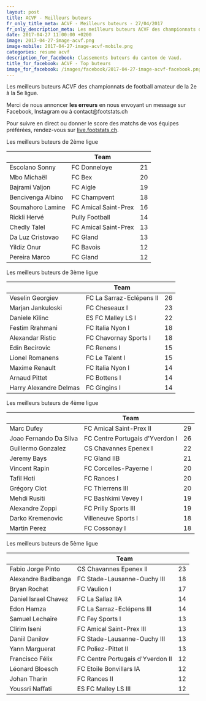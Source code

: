 ```yaml
---
layout: post
title: ACVF - Meilleurs buteurs
fr_only_title_meta: ACVF - Meilleurs buteurs - 27/04/2017
fr_only_description_meta: Les meilleurs buteurs ACVF des championnats de football amateur de la 2e à la 5e ligue - 27/04/2017
date: 2017-04-27 11:00:00 +0200
image: 2017-04-27-image-acvf.png
image-mobile: 2017-04-27-image-acvf-mobile.png
categories: resume acvf
description_for_facebook: Classements buteurs du canton de Vaud.
title_for_facebook: ACVF - Top buteurs
image_for_facebook: /images/facebook/2017-04-27-image-acvf-facebook.png
---
```

<p>Les meilleurs buteurs ACVF des championnats de football amateur de la 2e à la 5e ligue.</p>
<p>Merci de nous annoncer <b>les erreurs</b> en nous envoyant un message sur Facebook, Instagram ou à contact@footstats.ch</p>
<p>Pour suivre en direct ou donner le score des matchs de vos équipes préférées, rendez-vous sur <a href='http://live.footstats.ch'>live.footstats.ch</a>.</p>

<p>Les meilleurs buteurs de 2ème ligue</p><table class="table"><thead><tr><th><i class="fa fa-male"></i></th><th>Team</th><th><i class="fa fa-futbol-o"></i></th></tr></thead><tbody><tr><td>Escolano Sonny</td><td>FC Donneloye</td><td>21</td></tr><tr><td>Mbo Michaël</td><td>FC Bex</td><td>20</td></tr><tr><td>Bajrami Valjon</td><td>FC Aigle</td><td>19</td></tr><tr><td>Bencivenga Albino</td><td>FC Champvent</td><td>18</td></tr><tr><td>Soumahoro Lamine</td><td>FC Amical Saint-Prex</td><td>16</td></tr><tr><td>Rickli Hervé</td><td>Pully Football</td><td>14</td></tr><tr><td>Chedly Talel</td><td>FC Amical Saint-Prex</td><td>13</td></tr><tr><td>Da Luz Cristovao</td><td>FC Gland</td><td>13</td></tr><tr><td>Yildiz Onur</td><td>FC Bavois</td><td>12</td></tr><tr><td>Pereira Marco</td><td>FC Gland</td><td>12</td></tr></tbody></table><p>Les meilleurs buteurs de 3ème ligue</p><table class="table"><thead><tr><th><i class="fa fa-male"></i></th><th>Team</th><th><i class="fa fa-futbol-o"></i></th></tr></thead><tbody><tr><td>Veselin Georgiev</td><td>FC La Sarraz-Eclépens II</td><td>26</td></tr><tr><td>Marjan Jankuloski</td><td>FC Cheseaux I</td><td>23</td></tr><tr><td>Daniele Kilinc</td><td>ES FC Malley LS I</td><td>22</td></tr><tr><td>Festim Rrahmani</td><td>FC Italia Nyon I</td><td>18</td></tr><tr><td>Alexandar Ristic</td><td>FC Chavornay Sports I</td><td>18</td></tr><tr><td>Edin Becirovic</td><td>FC Renens I</td><td>15</td></tr><tr><td>Lionel Romanens</td><td>FC Le Talent I</td><td>15</td></tr><tr><td>Maxime Renault</td><td>FC Italia Nyon I</td><td>14</td></tr><tr><td>Arnaud Pittet</td><td>FC Bottens I</td><td>14</td></tr><tr><td>Harry Alexandre Delmas</td><td>FC Gingins I</td><td>14</td></tr></tbody></table><p>Les meilleurs buteurs de 4ème ligue</p><table class="table"><thead><tr><th><i class="fa fa-male"></i></th><th>Team</th><th><i class="fa fa-futbol-o"></i></th></tr></thead><tbody><tr><td>Marc Dufey</td><td>FC Amical Saint-Prex II</td><td>29</td></tr><tr><td>Joao Fernando Da Silva</td><td>FC Centre Portugais d'Yverdon I</td><td>26</td></tr><tr><td>Guillermo Gonzalez</td><td>CS Chavannes Epenex I</td><td>22</td></tr><tr><td>Jeremy Bays</td><td>FC Gland IIB</td><td>21</td></tr><tr><td>Vincent Rapin</td><td>FC Corcelles-Payerne l</td><td>20</td></tr><tr><td>Tafil Hoti</td><td>FC Rances l</td><td>20</td></tr><tr><td>Grégory Clot</td><td>FC Thierrens III</td><td>20</td></tr><tr><td>Mehdi Rusiti</td><td>FC Bashkimi Vevey I</td><td>19</td></tr><tr><td>Alexandre Zoppi</td><td>FC Prilly Sports III</td><td>19</td></tr><tr><td>Darko Kremenovic</td><td>Villeneuve Sports l</td><td>18</td></tr><tr><td>Martin Perez</td><td>FC Cossonay I</td><td>18</td></tr></tbody></table><p>Les meilleurs buteurs de 5ème ligue</p><table class="table"><thead><tr><th><i class="fa fa-male"></i></th><th>Team</th><th><i class="fa fa-futbol-o"></i></th></tr></thead><tbody><tr><td>Fabio Jorge Pinto</td><td>CS Chavannes Epenex II</td><td>23</td></tr><tr><td>Alexandre Badibanga</td><td>FC Stade-Lausanne-Ouchy III</td><td>18</td></tr><tr><td>Bryan Rochat</td><td>FC Vaulion l</td><td>17</td></tr><tr><td>Daniel Israel Chavez</td><td>FC La Sallaz IIA</td><td>14</td></tr><tr><td>Edon Hamza</td><td>FC La Sarraz-Eclépens III</td><td>14</td></tr><tr><td>Samuel Lechaire</td><td>FC Fey Sports l</td><td>13</td></tr><tr><td>Clirim Iseni</td><td>FC Amical Saint-Prex III</td><td>13</td></tr><tr><td>Daniil Danilov</td><td>FC Stade-Lausanne-Ouchy III</td><td>13</td></tr><tr><td>Yann Marguerat</td><td>FC Poliez-Pittet II</td><td>13</td></tr><tr><td>Francisco Félix</td><td>FC Centre Portugais d'Yverdon II</td><td>12</td></tr><tr><td>Léonard Bloesch</td><td>FC Etoile Bonvillars IA</td><td>12</td></tr><tr><td>Johan Tharin</td><td>FC Rances II</td><td>12</td></tr><tr><td>Youssri Naffati</td><td>ES FC Malley LS III</td><td>12</td></tr></tbody></table>